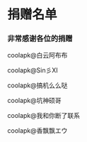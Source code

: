 # 捐赠名单
### 非常感谢各位的捐赠
coolapk@白云阿布布 

coolapk@Sin彡XI 

coolapk@搞机么么哒 

coolapk@坑神硕哥 

coolapk@我和你断了联系 

coolapk@香飘飘エウ 